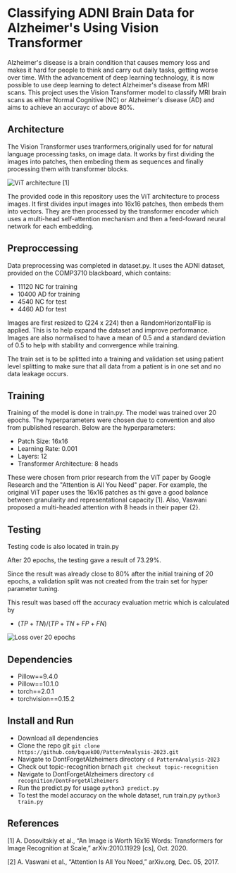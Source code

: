 # Classifying ADNI Brain Data for Alzheimer's Using Vision Transformer

Alzheimer's disease is a brain condition that causes memory loss and makes it hard for people to think and carry out daily tasks, getting worse over time. With the advancement of deep learning technology, it is now possible to use deep learning to detect Alzheimer's disease from MRI scans. This project uses the Vision Transformer model to classify MRI brain scans as either Normal Cognitive (NC) or Alzheimer's disease (AD) and aims to achieve an accurayc of above 80%.

## Architecture
The Vision Transformer uses tranformers,originally used for for natural language processing tasks, on image data. It works by first dividing the images into patches, then embeding them as sequences and finally processing them with transformer blocks.

![ViT architecture [1]](https://github.com/bquek00/PatternAnalysis-2023/blob/2c189675d69af3c897474e3076d9c15dc9fa83dd/recognition/DontForgetAlzheimers/Screenshot%202023-10-26%20at%203.52.47%20AM.png)

The provided code in this repository uses the ViT architecture to process images. It first divides input images into 16x16 patches, then embeds them into vectors. They are then processed by the transformer encoder which uses a multi-head self-attention mechanism and then a feed-foward neural network for each embedding.  

## Preproccessing
Data  preprocessing was completed in dataset.py. It uses the ADNI dataset, provided on the COMP3710 blackboard, which contains:

- 11120 NC for training
- 10400 AD for training
- 4540 NC for test
- 4460 AD for test

Images are first resized to (224 x 224) then a RandomHorizontalFlip is applied. This is to help expand the dataset and improve performance. Images are also normalised to have a mean of 0.5 and a standard deviation of 0.5 to help with stability and convergence while training.


The train set is to be splitted into a training and validation set using patient level splitting to make sure that all data from a patient is in one set and no data leakage occurs.
  

## Training
Training of the model is done in train.py. The model was trained over 20 epochs. The hyperparameters were chosen due to convention and also from published research. Below are the hyperparameters:

- Patch Size: 16x16
- Learning Rate: 0.001
- Layers: 12
- Transformer Architecture: 8 heads

These were chosen from prior research from the ViT paper by Google Research and the "Attention is All You Need" paper. For example, the original ViT paper uses the 16x16 patches as thi gave a good balance between granularity and representational capacity [1]. Also, Vaswani proposed a multi-headed attention with 8 heads in their paper {2}. 

## Testing

Testing code is also located in train.py

After 20 epochs, the testing gave a result of 73.29%. 

Since the result was already close to 80% after the initial training of 20 epochs, a validation split was not created from the train set for hyper parameter tuning. 

This result was based off the accuracy evaluation metric which is calculated by 

- $(TP + TN) / (TP + TN + FP + FN)$

![Loss over 20 epochs](https://github.com/bquek00/PatternAnalysis-2023/blob/8f5cdea5170649a1be91abc45fab251eafcb0843/recognition/DontForgetAlzheimers/LOSS.png)
  
## Dependencies 

- Pillow==9.4.0
- Pillow==10.1.0
- torch==2.0.1
- torchvision==0.15.2

## Install and Run

- Download all dependencies
- Clone the repo git ```git clone https://github.com/bquek00/PatternAnalysis-2023.git```
- Navigate to DontForgetAlzheimers directory ```cd PatternAnalysis-2023```
- Check out topic-recognition brnach ```git checkout topic-recognition```
- Navigate to DontForgetAlzheimers directory ```cd recognition/DontForgetAlzheimers```
- Run the predict.py for usage ```python3 predict.py```
- To test the model accuracy on the whole dataset, run train.py ```python3 train.py```

## References 

[1] A. Dosovitskiy et al., “An Image is Worth 16x16 Words: Transformers for Image Recognition at Scale,” arXiv:2010.11929 [cs], Oct. 2020.

[2] A. Vaswani et al., “Attention Is All You Need,” arXiv.org, Dec. 05, 2017.


